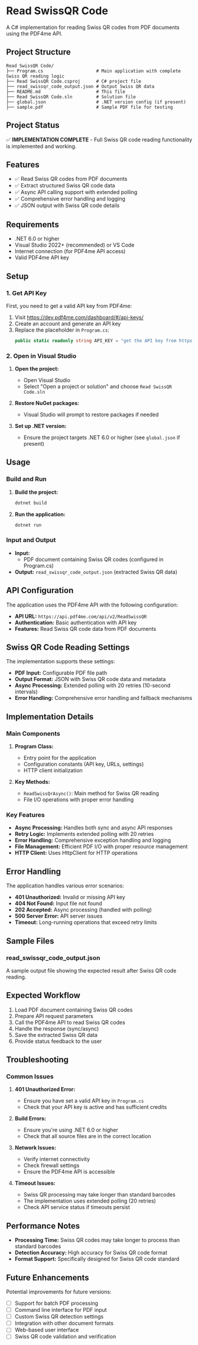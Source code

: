 # Read SwissQR Code

A C# implementation for reading Swiss QR codes from PDF documents using the PDF4me API.

## Project Structure

```
Read SwissQR Code/
├── Program.cs                    # Main application with complete Swiss QR reading logic
├── Read SwissQR Code.csproj      # C# project file
├── read_swissqr_code_output.json # Output Swiss QR data
├── README.md                     # This file
├── Read SwissQR Code.sln         # Solution file
├── global.json                   # .NET version config (if present)
├── sample.pdf                    # Sample PDF file for testing
```

## Project Status

✅ **IMPLEMENTATION COMPLETE** - Full Swiss QR code reading functionality is implemented and working.

## Features

- ✅ Read Swiss QR codes from PDF documents
- ✅ Extract structured Swiss QR code data
- ✅ Async API calling support with extended polling
- ✅ Comprehensive error handling and logging
- ✅ JSON output with Swiss QR code details

## Requirements

- .NET 6.0 or higher
- Visual Studio 2022+ (recommended) or VS Code
- Internet connection (for PDF4me API access)
- Valid PDF4me API key

## Setup

### 1. Get API Key
First, you need to get a valid API key from PDF4me:
1. Visit https://dev.pdf4me.com/dashboard/#/api-keys/
2. Create an account and generate an API key
3. Replace the placeholder in `Program.cs`:
   ```csharp
   public static readonly string API_KEY = "get the API key from https://dev.pdf4me.com/dashboard/#/api-keys";
   ```

### 2. Open in Visual Studio

1. **Open the project:**
   - Open Visual Studio
   - Select "Open a project or solution" and choose `Read SwissQR Code.sln`

2. **Restore NuGet packages:**
   - Visual Studio will prompt to restore packages if needed

3. **Set up .NET version:**
   - Ensure the project targets .NET 6.0 or higher (see `global.json` if present)

## Usage

### Build and Run

1. **Build the project:**
   ```bash
   dotnet build
   ```

2. **Run the application:**
   ```bash
   dotnet run
   ```

### Input and Output

- **Input:** 
  - PDF document containing Swiss QR codes (configured in Program.cs)
- **Output:** `read_swissqr_code_output.json` (extracted Swiss QR data)

## API Configuration

The application uses the PDF4me API with the following configuration:
- **API URL:** `https://api.pdf4me.com/api/v2/ReadSwissQR`
- **Authentication:** Basic authentication with API key
- **Features:** Read Swiss QR code data from PDF documents

## Swiss QR Code Reading Settings

The implementation supports these settings:
- **PDF Input:** Configurable PDF file path
- **Output Format:** JSON with Swiss QR code data and metadata
- **Async Processing:** Extended polling with 20 retries (10-second intervals)
- **Error Handling:** Comprehensive error handling and fallback mechanisms

## Implementation Details

### Main Components

1. **Program Class:**
   - Entry point for the application
   - Configuration constants (API key, URLs, settings)
   - HTTP client initialization

2. **Key Methods:**
   - `ReadSwissQrAsync()`: Main method for Swiss QR reading
   - File I/O operations with proper error handling

### Key Features

- **Async Processing:** Handles both sync and async API responses
- **Retry Logic:** Implements extended polling with 20 retries
- **Error Handling:** Comprehensive exception handling and logging
- **File Management:** Efficient PDF I/O with proper resource management
- **HTTP Client:** Uses HttpClient for HTTP operations

## Error Handling

The application handles various error scenarios:
- **401 Unauthorized:** Invalid or missing API key
- **404 Not Found:** Input file not found
- **202 Accepted:** Async processing (handled with polling)
- **500 Server Error:** API server issues
- **Timeout:** Long-running operations that exceed retry limits

## Sample Files

### read_swissqr_code_output.json
A sample output file showing the expected result after Swiss QR code reading.

## Expected Workflow

1. Load PDF document containing Swiss QR codes
2. Prepare API request parameters
3. Call the PDF4me API to read Swiss QR codes
4. Handle the response (sync/async)
5. Save the extracted Swiss QR data
6. Provide status feedback to the user

## Troubleshooting

### Common Issues

1. **401 Unauthorized Error:**
   - Ensure you have set a valid API key in `Program.cs`
   - Check that your API key is active and has sufficient credits

2. **Build Errors:**
   - Ensure you're using .NET 6.0 or higher
   - Check that all source files are in the correct location

3. **Network Issues:**
   - Verify internet connectivity
   - Check firewall settings
   - Ensure the PDF4me API is accessible

4. **Timeout Issues:**
   - Swiss QR processing may take longer than standard barcodes
   - The implementation uses extended polling (20 retries)
   - Check API service status if timeouts persist

## Performance Notes

- **Processing Time:** Swiss QR codes may take longer to process than standard barcodes
- **Detection Accuracy:** High accuracy for Swiss QR code format
- **Format Support:** Specifically designed for Swiss QR code standard

## Future Enhancements

Potential improvements for future versions:
- [ ] Support for batch PDF processing
- [ ] Command line interface for PDF input
- [ ] Custom Swiss QR detection settings
- [ ] Integration with other document formats
- [ ] Web-based user interface
- [ ] Swiss QR code validation and verification 